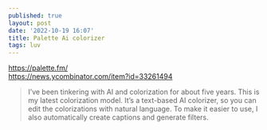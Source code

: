 ```yaml
---
published: true
layout: post
date: '2022-10-19 16:07'
title: Palette Ai colorizer
tags: luv 
---
```

<https://palette.fm/>  
<https://news.ycombinator.com/item?id=33261494>  
> I’ve been tinkering with AI and colorization for about five years. This is my latest colorization model. It’s a text-based AI colorizer, so you can edit the colorizations with natural language. To make it easier to use, I also automatically create captions and generate filters.
